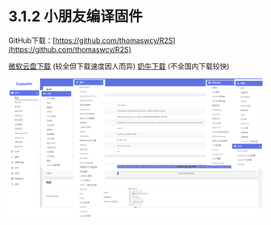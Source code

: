 # 3.1.2 小朋友编译固件

GitHub下载：​[https://github.com/thomaswcy/R2S](https://github.com/thomaswcy/R2S)

​[微软云盘下载](https://cccscls-my.sharepoint.com/:f:/g/personal/boss\_jldjld\_com/Ep8jYikzRhVKu4-uLwi2KNkBZBu1k9M1w9yu1e3LAkve3Q?e=dhHCqm) (较全但下载速度因人而异) [奶牛下载](https://bigdongdong.cowtransfer.com/s/4d406fa3cfef4c) (不全国内下载较快)

![](<../../.gitbook/assets/20 (1).jpg>)
